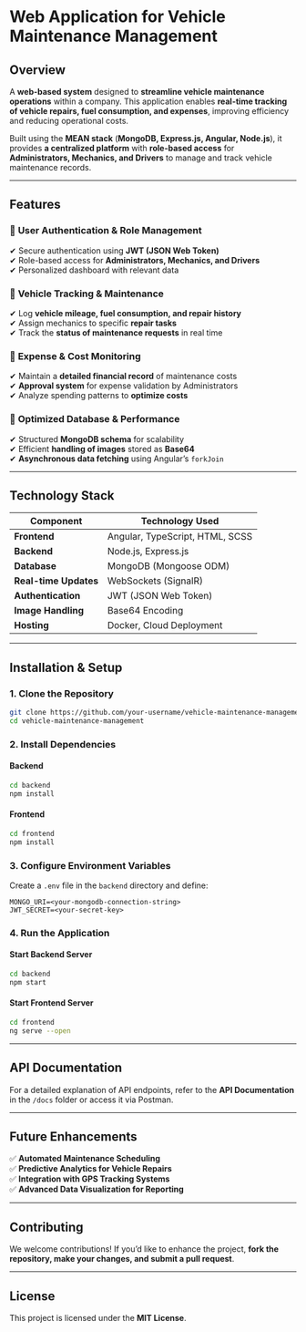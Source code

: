 # **Web Application for Vehicle Maintenance Management**  

## **Overview**  
A **web-based system** designed to **streamline vehicle maintenance operations** within a company. This application enables **real-time tracking of vehicle repairs, fuel consumption, and expenses**, improving efficiency and reducing operational costs.  

Built using the **MEAN stack** (**MongoDB, Express.js, Angular, Node.js**), it provides **a centralized platform** with **role-based access** for **Administrators, Mechanics, and Drivers** to manage and track vehicle maintenance records.  

---

## **Features**  
### 🔹 **User Authentication & Role Management**  
✔ Secure authentication using **JWT (JSON Web Token)**  
✔ Role-based access for **Administrators, Mechanics, and Drivers**  
✔ Personalized dashboard with relevant data  

### 🔹 **Vehicle Tracking & Maintenance**  
✔ Log **vehicle mileage, fuel consumption, and repair history**  
✔ Assign mechanics to specific **repair tasks**  
✔ Track the **status of maintenance requests** in real time  

### 🔹 **Expense & Cost Monitoring**  
✔ Maintain a **detailed financial record** of maintenance costs  
✔ **Approval system** for expense validation by Administrators  
✔ Analyze spending patterns to **optimize costs**  

### 🔹 **Optimized Database & Performance**  
✔ Structured **MongoDB schema** for scalability  
✔ Efficient **handling of images** stored as **Base64**  
✔ **Asynchronous data fetching** using Angular’s `forkJoin`  

---

## **Technology Stack**  
| Component       | Technology Used |
|----------------|----------------|
| **Frontend**   | Angular, TypeScript, HTML, SCSS |
| **Backend**    | Node.js, Express.js |
| **Database**   | MongoDB (Mongoose ODM) |
| **Real-time Updates** | WebSockets (SignalR) |
| **Authentication** | JWT (JSON Web Token) |
| **Image Handling** | Base64 Encoding |
| **Hosting**    | Docker, Cloud Deployment |

---

## **Installation & Setup**  

### **1. Clone the Repository**  
```bash
git clone https://github.com/your-username/vehicle-maintenance-management.git
cd vehicle-maintenance-management
```

### **2. Install Dependencies**  
#### Backend  
```bash
cd backend
npm install
```

#### Frontend  
```bash
cd frontend
npm install
```

### **3. Configure Environment Variables**  
Create a `.env` file in the `backend` directory and define:  
```
MONGO_URI=<your-mongodb-connection-string>
JWT_SECRET=<your-secret-key>
```

### **4. Run the Application**  
#### Start Backend Server  
```bash
cd backend
npm start
```

#### Start Frontend Server  
```bash
cd frontend
ng serve --open
```

---

## **API Documentation**  
For a detailed explanation of API endpoints, refer to the **API Documentation** in the `/docs` folder or access it via Postman.  

---

## **Future Enhancements**  
✅ **Automated Maintenance Scheduling**  
✅ **Predictive Analytics for Vehicle Repairs**  
✅ **Integration with GPS Tracking Systems**  
✅ **Advanced Data Visualization for Reporting**  

---

## **Contributing**  
We welcome contributions! If you’d like to enhance the project, **fork the repository, make your changes, and submit a pull request**.  

---

## **License**  
This project is licensed under the **MIT License**.  
